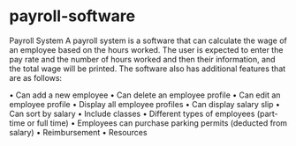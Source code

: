 # payroll-software

Payroll System
A payroll system is a software that can calculate the wage of an employee based on the hours worked. The user is expected to enter the pay rate and the number of hours worked and then their information, and the total wage will be printed. The software also has additional features that are as follows:

•	Can add a new employee
•	Can delete an employee profile 
•	Can edit an employee profile 
•	Display all employee profiles
•	Can display salary slip
•	Can sort by salary
•	Include classes
•	Different types of employees (part-time or full time)
•	Employees can purchase parking permits (deducted from salary)
•	Reimbursement
•	Resources 
